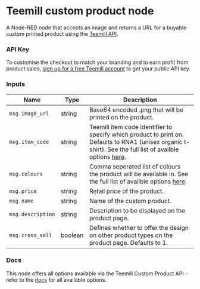 # Teemill custom product node
A Node-RED node that accepts an image and returns a URL for a buyable custom printed product using the [Teemill API](https://teemill.com/api).

### API Key
To customise the checkout to match your branding and to earn profit from product sales, [sign up for a free Teemill account](https://teemill.com/api) to get your public API key.

### Inputs

Name | Type | Description
--- | --- | ---
`msg.image_url` | string | Base64 encoded .png that will be printed on the product.
`msg.item_code` | string | Teemill item code identifier to specify which product to print on. Defaults to RNA1 (unisex organic t-shirt). See the full list of availble options [here](https://teemill.com/omnis/v3/product/options).
`msg.colours` | string | Comma seperated list of colours the product will be available in. See the full list of availble options [here](https://teemill.com/omnis/v3/product/options).
`msg.price` | string | Retail price of the product.
`msg.name` | string | Name of the custom product.
`msg.description` | string | Description to be displayed on the product page.
`msg.cross_sell` | boolean | Defines whether to offer the design on other product types on the product page. Defaults to 1.

### Docs
This node offers all options available via the Teemill Custom Product API - refer to the [docs](https://teemill.com/api-docs/create-custom-product/)</a> for all available options.
